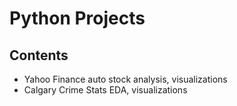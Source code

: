 # Python Projects

## Contents
* Yahoo Finance auto stock analysis, visualizations
* Calgary Crime Stats EDA, visualizations
